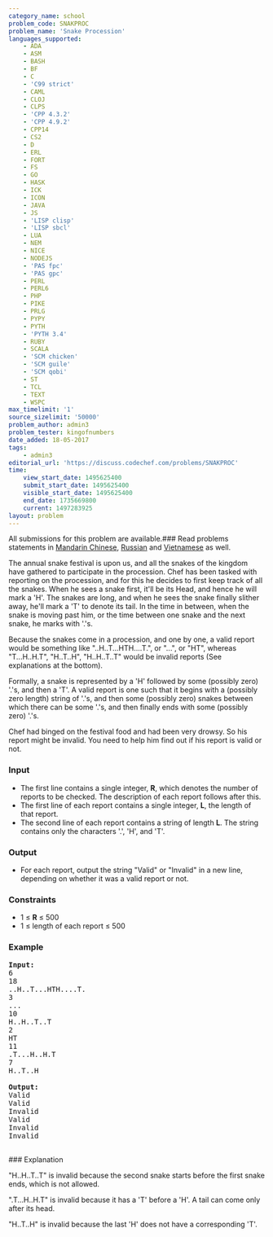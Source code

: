 ```yaml
---
category_name: school
problem_code: SNAKPROC
problem_name: 'Snake Procession'
languages_supported:
    - ADA
    - ASM
    - BASH
    - BF
    - C
    - 'C99 strict'
    - CAML
    - CLOJ
    - CLPS
    - 'CPP 4.3.2'
    - 'CPP 4.9.2'
    - CPP14
    - CS2
    - D
    - ERL
    - FORT
    - FS
    - GO
    - HASK
    - ICK
    - ICON
    - JAVA
    - JS
    - 'LISP clisp'
    - 'LISP sbcl'
    - LUA
    - NEM
    - NICE
    - NODEJS
    - 'PAS fpc'
    - 'PAS gpc'
    - PERL
    - PERL6
    - PHP
    - PIKE
    - PRLG
    - PYPY
    - PYTH
    - 'PYTH 3.4'
    - RUBY
    - SCALA
    - 'SCM chicken'
    - 'SCM guile'
    - 'SCM qobi'
    - ST
    - TCL
    - TEXT
    - WSPC
max_timelimit: '1'
source_sizelimit: '50000'
problem_author: admin3
problem_tester: kingofnumbers
date_added: 18-05-2017
tags:
    - admin3
editorial_url: 'https://discuss.codechef.com/problems/SNAKPROC'
time:
    view_start_date: 1495625400
    submit_start_date: 1495625400
    visible_start_date: 1495625400
    end_date: 1735669800
    current: 1497283925
layout: problem
---
```

All submissions for this problem are available.###  Read problems statements in [Mandarin Chinese](http://www.codechef.com/download/translated/SNCKQL17/mandarin/SNAKPROC.pdf), [Russian](http://www.codechef.com/download/translated/SNCKQL17/russian/SNAKPROC.pdf) and [Vietnamese](http://www.codechef.com/download/translated/SNCKQL17/vietnamese/SNAKPROC.pdf) as well.

The annual snake festival is upon us, and all the snakes of the kingdom have gathered to participate in the procession. Chef has been tasked with reporting on the procession, and for this he decides to first keep track of all the snakes. When he sees a snake first, it'll be its Head, and hence he will mark a 'H'. The snakes are long, and when he sees the snake finally slither away, he'll mark a 'T' to denote its tail. In the time in between, when the snake is moving past him, or the time between one snake and the next snake, he marks with '.'s.

Because the snakes come in a procession, and one by one, a valid report would be something like "..H..T...HTH....T.", or "...", or "HT", whereas "T...H..H.T", "H..T..H", "H..H..T..T" would be invalid reports (See explanations at the bottom).

Formally, a snake is represented by a 'H' followed by some (possibly zero) '.'s, and then a 'T'. A valid report is one such that it begins with a (possibly zero length) string of '.'s, and then some (possibly zero) snakes between which there can be some '.'s, and then finally ends with some (possibly zero) '.'s.

Chef had binged on the festival food and had been very drowsy. So his report might be invalid. You need to help him find out if his report is valid or not.

### Input

- The first line contains a single integer, **R**, which denotes the number of reports to be checked. The description of each report follows after this.
- The first line of each report contains a single integer, **L**, the length of that report.
- The second line of each report contains a string of length **L**. The string contains only the characters '.', 'H', and 'T'.

### Output

- For each report, output the string "Valid" or "Invalid" in a new line, depending on whether it was a valid report or not.

### Constraints

- 1 ≤ **R** ≤ 500
- 1 ≤ length of each report ≤ 500

### Example

<pre><b>Input:</b>
6
18
..H..T...HTH....T.
3
...
10
H..H..T..T
2
HT
11
.T...H..H.T
7
H..T..H

<b>Output:</b>
Valid
Valid
Invalid
Valid
Invalid
Invalid

</pre>### Explanation
"H..H..T..T" is invalid because the second snake starts before the first snake ends, which is not allowed.

".T...H..H.T" is invalid because it has a 'T' before a 'H'. A tail can come only after its head.

"H..T..H" is invalid because the last 'H' does not have a corresponding 'T'.
